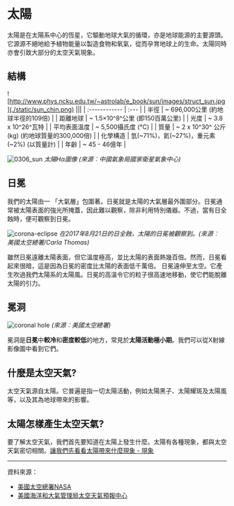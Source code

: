 # 太陽

太陽是在太陽系中心的恆星，它驅動地球大氣的循環，亦是地球能源的主要源頭。它源源不絕地給予植物能量以製造食物和氧氣，從而孕育地球上的生命。太陽同時亦會引致大部分的太空天氣現象。

## 結構

![http://www.phys.ncku.edu.tw/~astrolab/e_book/sun/images/struct_sun.jpg](./static/sun_chin.png)
|||
| :------------ | :--- |
| 半徑             | ~ 696,000公里 (約地球半徑的109倍) |
| 距離地球     | ~ 1.5×10^8^公里 (即150百萬公里)               |
| 光度         | ~ 3.8 x 10^26^瓦特                            |
| 平均表面溫度 | ~ 5,500攝氏度 (°C)                         |
| 質量         | ~ 2 x 10^30^ 公斤(kg) (約地球質量的300,000倍) |
| 化學構造     | 氫(~71%)，氦(~27%)，重元素(~2%) (以質量計)  |
| 年齡         | ~ 45 - 46億年                               |


![0306_sun](./static/h-alpha-image.jpg)
*太陽Hα圖像 (來源︰中國氣象局國家衛星氣象中心)*

## 日冕

我們的太陽由一 「大氣層」包圍著。日冕就是太陽的大氣層最外圍部分。日冕通常被太陽表面的強光所掩蓋，因此難以觀察，除非利用特別儀器。不過，當有日全蝕時，便可觀察到日冕。

![corona-eclipse](./static/corona-eclipse.jpg)
*在2017年8月21日的日全蝕，太陽的日冕被觀察到。(來源︰ 美國太空總署/Carla Thomas)*

雖然日冕遠離太陽表面，但它溫度極高，並比太陽的表面熱幾百倍。然而，日冕看起來很暗，這是因為日冕的密度比太陽的表面低千萬倍。
日冕遠伸至太空。它產生吹過我們太陽系的太陽風。日冕的高溫令它的粒子很高速地移動，使它們能脫離太陽的引力。

## 冕洞

![coronal hole](./static/0306_hole.jpg)
*(來源︰美國太空總署)*

冕洞是**日冕**中**較冷**和**密度較低**的地方，常見於**太陽活動極小期**。我們可以從X射線影像圖中看到它們。

## 什麼是太空天氣?

太空天氣源自太陽。它普遍是指一切太陽活動，例如太陽黑子、太陽耀斑及太陽風等，以及其為地球帶來的影響。

## 太陽怎樣產生太空天氣?

要了解太空天氣，我們首先要知道在太陽上發生什麼。太陽有各種現象，都與太空天氣密切相關。<a href="#/zh/phenomena/">讓我們先看看太陽帶來什麼現象 - 現象</a>

---

資料來源：

- [美國太空總署NASA](<https://www.nasa.gov/>)
- [美國海洋和大氣管理局太空天氣預報中心](https://www.swpc.noaa.gov/)
